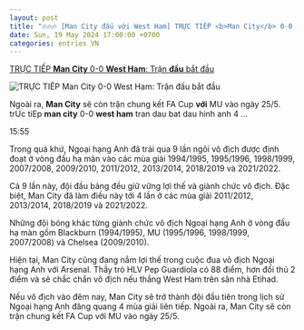 ```yaml
---
layout: post
title: "🔥🔥🔥 [Man City đấu với West Ham] TRỰC TIẾP <b>Man City</b> 0-0 <b>West Ham</b>: Trận <b>đấu</b> bắt đầu"
date: Sun, 19 May 2024 17:00:00 +0700
categories: entries VN
---
```

[TRỰC TIẾP <b>Man City</b> 0-0 <b>West Ham</b>: Trận <b>đấu</b> bắt đầu](https://vov.vn/the-thao/truc-tiep-man-city-0-0-west-ham-tran-dau-bat-dau-post1096165.vov)

![TRỰC TIẾP <b>Man City</b> 0-0 <b>West Ham</b>: Trận <b>đấu</b> bắt đầu](https://vov-media.emitech.vn/sites/default/files/styles/og_image/public/2024-05/2024-05-19T152454Z_826236126_UP1EK5J16TG72_RTRMADP_3_SOCCER-ENGLAND-MCI-WHU-REPORT.JPG.jpg?v=1716136231)

Ngoài ra, <b>Man City</b> sẽ còn trận chung kết FA Cup <b>với</b> MU vào ngày 25/5. trUc tiEp <b>man city</b> 0-0 <b>west ham</b> tran dau bat dau hinh anh 4 ...

15:55

Trong quá khứ, Ngoại hạng Anh đã trải qua 9 lần ngôi vô địch được định đoạt ở vòng đấu hạ màn vào các mùa giải 1994/1995, 1995/1996, 1998/1999, 2007/2008, 2009/2010, 2011/2012, 2013/2014, 2018/2019 và 2021/2022.

Cả 9 lần này, đội đầu bảng đều giữ vững lợi thế và giành chức vô địch. Đặc biệt, Man City đã làm điều này tới 4 lần ở các mùa giải 2011/2012, 2013/2014, 2018/2019 và 2021/2022.

Những đội bóng khác từng giành chức vô địch Ngoại hạng Anh ở vòng đấu hạ màn gồm Blackburn (1994/1995), MU (1995/1996, 1998/1999, 2007/2008) và Chelsea (2009/2010).

Hiện tại, Man City cũng đang nắm lợi thế trong cuộc đua vô địch Ngoại hạng Anh với Arsenal. Thầy trò HLV Pep Guardiola có 88 điểm, hơn đối thủ 2 điểm và sẽ chắc chắn vô địch nếu thắng West Ham trên sân nhà Etihad.

Nếu vô địch vào đêm nay, Man City sẽ trở thành đội đầu tiên trong lịch sử Ngoại hạng Anh đăng quang 4 mùa giải liên tiếp. Ngoài ra, Man City sẽ còn trận chung kết FA Cup với MU vào ngày 25/5.

